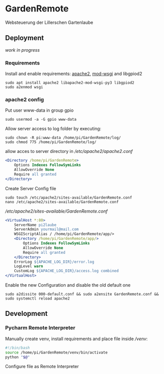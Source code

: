 # GardenRemote
Websteuerung der Lillerschen Gartenlaube

## Deployment
*work in progress*
### Requirements
Install and enable requirements: [apache2](https://wiki.ubuntuusers.de/Apache_2.4/), [mod-wsgi](https://wiki.ubuntuusers.de/Apache/mod_wsgi/) and libgpiod2  
```
sudo apt install apache2 libapache2-mod-wsgi-py3 libgpiod2
sudo a2enmod wsgi
```

### apache2 config
Put user www-data in group gpio
```
sudo usermod -a -G gpio www-data
```

Allow server access to log folder by executing:
```
sudo chown -R pi:www-data /home/pi/GardenRemote/log/
sudo chmod 775 /home/pi/GardenRemote/log/
```

allow acces to server directory in */etc/apache2/apache2.conf*
```apache
<Directory /home/pi/GardenRemote>
    Options Indexes FollowSymLinks
    AllowOverride None
    Require all granted
</Directory>
```

Create Server Config file
```
sudo touch /etc/apache2/sites-available/GardenRemote.conf
nano /etc/apache2/sites-available/GardenRemote.conf
```

*/etc/apache2/sites-available/GardenRemote.conf*
```apache
<VirtualHost *:80>
    ServerName pi2laube
    ServerAdmin yourmail@mail.com
    WSGIScriptAlias / /home/pi/GardenRemote/app/>
    <Directory /home/pi/GardenRemote/app/>
        Options Indexes FollowSymLinks
        AllowOverride None
        Require all granted
    </Directory>
    ErrorLog ${APACHE_LOG_DIR}/error.log
    LogLevel warn
    CustomLog ${APACHE_LOG_DIR}/access.log combined
</VirtualHost>
```
Enable the new Configuration and disable the old default one
```
sudo a2dissite 000-default.conf && sudo a2ensite GardenRemote.conf && sudo systemctl reload apache2
```

## Development
### Pycharm Remote Interpreter
Manually create venv, install requirements and place file inside */venv*:
```bash
#!/bin/bash
source /home/pi/GardenRemote/venv/bin/activate
python "$@"
```
Configure file as Remote Interpreter